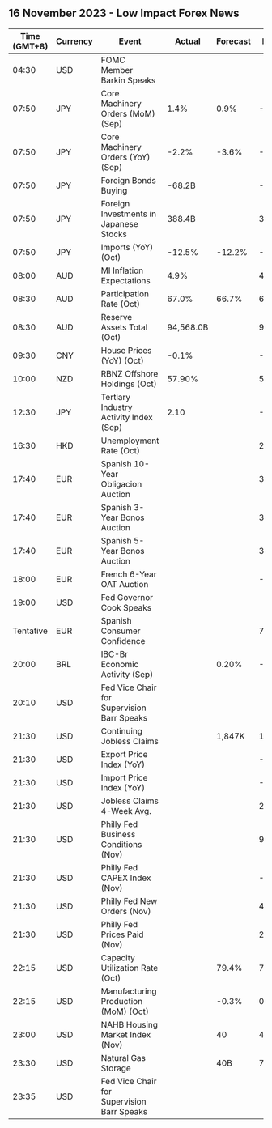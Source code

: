 ## 16 November 2023 - Low Impact Forex News

| Time (GMT+8) | Currency | Event | Actual | Forecast | Previous |
|------|----------|-------|--------|----------|----------|
| 04:30 | USD | FOMC Member Barkin Speaks |  |  |  |
| 07:50 | JPY | Core Machinery Orders (MoM) (Sep) | 1.4% | 0.9% | -0.5% |
| 07:50 | JPY | Core Machinery Orders (YoY) (Sep) | -2.2% | -3.6% | -7.7% |
| 07:50 | JPY | Foreign Bonds Buying | -68.2B |  | -388.2B |
| 07:50 | JPY | Foreign Investments in Japanese Stocks | 388.4B |  | 312.9B |
| 07:50 | JPY | Imports (YoY) (Oct) | -12.5% | -12.2% | -16.6% |
| 08:00 | AUD | MI Inflation Expectations | 4.9% |  | 4.8% |
| 08:30 | AUD | Participation Rate (Oct) | 67.0% | 66.7% | 66.8% |
| 08:30 | AUD | Reserve Assets Total (Oct) | 94,568.0B |  | 93,232.0B |
| 09:30 | CNY | House Prices (YoY) (Oct) | -0.1% |  | -0.1% |
| 10:00 | NZD | RBNZ Offshore Holdings (Oct) | 57.90% |  | 58.50% |
| 12:30 | JPY | Tertiary Industry Activity Index (Sep) | 2.10 |  | -0.90 |
| 16:30 | HKD | Unemployment Rate (Oct) |  |  | 2.8% |
| 17:40 | EUR | Spanish 10-Year Obligacion Auction |  |  | 3.580% |
| 17:40 | EUR | Spanish 3-Year Bonos Auction |  |  | 3.527% |
| 17:40 | EUR | Spanish 5-Year Bonos Auction |  |  | 3.334% |
| 18:00 | EUR | French 6-Year OAT Auction |  |  | -0.03% |
| 19:00 | USD | Fed Governor Cook Speaks |  |  |  |
| Tentative | EUR | Spanish Consumer Confidence |  |  | 77.2 |
| 20:00 | BRL | IBC-Br Economic Activity (Sep) |  | 0.20% | -0.77% |
| 20:10 | USD | Fed Vice Chair for Supervision Barr Speaks |  |  |  |
| 21:30 | USD | Continuing Jobless Claims |  | 1,847K | 1,834K |
| 21:30 | USD | Export Price Index (YoY) |  |  | -4.1% |
| 21:30 | USD | Import Price Index (YoY) |  |  | -1.7% |
| 21:30 | USD | Jobless Claims 4-Week Avg. |  |  | 212.25K |
| 21:30 | USD | Philly Fed Business Conditions (Nov) |  |  | 9.2 |
| 21:30 | USD | Philly Fed CAPEX Index (Nov) |  |  | -4.80 |
| 21:30 | USD | Philly Fed New Orders (Nov) |  |  | 4.4 |
| 21:30 | USD | Philly Fed Prices Paid (Nov) |  |  | 23.10 |
| 22:15 | USD | Capacity Utilization Rate (Oct) |  | 79.4% | 79.7% |
| 22:15 | USD | Manufacturing Production (MoM) (Oct) |  | -0.3% | 0.4% |
| 23:00 | USD | NAHB Housing Market Index (Nov) |  | 40 | 40 |
| 23:30 | USD | Natural Gas Storage |  | 40B | 79B |
| 23:35 | USD | Fed Vice Chair for Supervision Barr Speaks |  |  |  |
